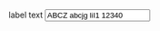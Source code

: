 <div class="au-body">
  <label for="text-input">label text</label>
  <input class="au-text-input" name="text-input" id="text-input" type="text" value="ABCZ abcjg liI1 12340">
</div>
